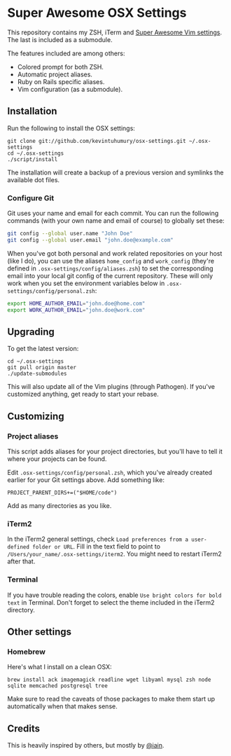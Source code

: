 # Super Awesome OSX Settings

This repository contains my ZSH, iTerm and [Super Awesome Vim settings](https://github.com/kevintuhumury/vim-settings). The last is included as a submodule.

The features included are among others:

* Colored prompt for both ZSH.
* Automatic project aliases.
* Ruby on Rails specific aliases.
* Vim configuration (as a submodule).

## Installation

Run the following to install the OSX settings:

    git clone git://github.com/kevintuhumury/osx-settings.git ~/.osx-settings
    cd ~/.osx-settings
    ./script/install

The installation will create a backup of a previous version and symlinks the available dot files.

### Configure Git

Git uses your name and email for each commit. You can run the following commands (with your own name and email of course) to globally set these:

``` bash
git config --global user.name "John Doe"
git config --global user.email "john.doe@example.com"
```

When you've got both personal and work related repositories on your host (like I do), you can use the aliases `home_config` and `work_config` (they're defined in `.osx-settings/config/aliases.zsh`) to set the corresponding email into your local git config of the current repository. These will only work when you set the environment variables below in `.osx-settings/config/personal.zsh`:

``` bash
export HOME_AUTHOR_EMAIL="john.doe@home.com"
export WORK_AUTHOR_EMAIL="john.doe@work.com"
```

## Upgrading

To get the latest version:

    cd ~/.osx-settings
    git pull origin master
    ./update-submodules

This will also update all of the Vim plugins (through Pathogen). If you've customized anything, get ready to start your rebase.

## Customizing

### Project aliases

This script adds aliases for your project directories, but you'll have to tell it where your projects can be found.

Edit `.osx-settings/config/personal.zsh`, which you've already created earlier for your Git settings above. Add something like:

    PROJECT_PARENT_DIRS+=("$HOME/code")

Add as many directories as you like.

### iTerm2

In the iTerm2 general settings, check `Load preferences from a user-defined folder or URL`. Fill in the text field to point to `/Users/your_name/.osx-settings/iterm2`. You might need to restart iTerm2 after that.

### Terminal

If you have trouble reading the colors, enable `Use bright colors for bold text` in Terminal. Don't forget to select the theme included in the iTerm2 directory.

## Other settings

### Homebrew

Here's what I install on a clean OSX:

```
brew install ack imagemagick readline wget libyaml mysql zsh node sqlite memcached postgresql tree
```

Make sure to read the caveats of those packages to make them start up automatically when that makes sense.

## Credits

This is heavily inspired by others, but mostly by [@iain](https://github.com/iain).
